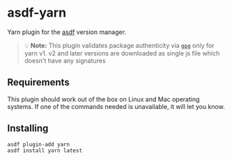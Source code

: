 # asdf-yarn

Yarn plugin for the [asdf][1] version manager.

> 💡 **Note:** This plugin validates package authenticity via [`gpg`][2] only for yarn v1.
> v2 and later versions are downloaded as single js file which doesn't have any signatures

## Requirements

This plugin should work out of the box on Linux and Mac operating systems.
If one of the commands needed is unavailable, it will let you know.

## Installing

```
asdf plugin-add yarn
asdf install yarn latest
```

[1]: https://asdf-vm.com/
[2]: https://www.openpgp.org/
